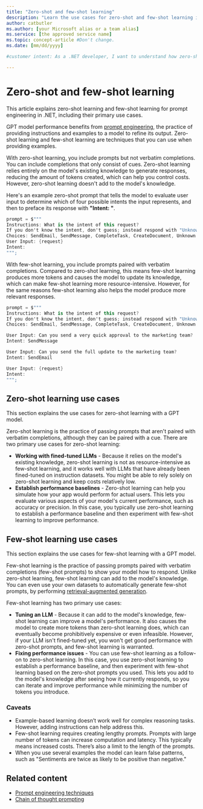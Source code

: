 ```yaml
---
title: "Zero-shot and few-shot learning"
description: "Learn the use cases for zero-shot and few-shot learning in prompt engineering."
author: catbutler
ms.author: [your Microsoft alias or a team alias]
ms.service: [the approved service name]
ms.topic: concept-article #Don't change.
ms.date: [mm/dd/yyyy]

#customer intent: As a .NET developer, I want to understand how zero-shot and few-shot learning techniques can help me improve my prompt engineering.

---
```


# Zero-shot and few-shot learning

This article explains zero-shot learning and few-shot learning for prompt engineering in .NET, including their primary use cases.

GPT model performance benefits from [prompt engineering](prompt-engineering-in-dot-net.md), the practice of providing instructions and examples to a model to refine its output. Zero-shot learning and few-shot learning are techniques that you can use when providing examples.

With zero-shot learning, you include prompts but not verbatim completions. You can include completions that only consist of cues. Zero-shot learning relies entirely on the model's existing knowledge to generate responses, reducing the amount of tokens created, which can help you control costs. However, zero-shot learning doesn't add to the model's knowledge.

Here's an example zero-shot prompt that tells the model to evaluate user input to determine which of four possible intents the input represents, and then to preface its response with **"Intent: "**.

```csharp
prompt = $"""
Instructions: What is the intent of this request?
If you don't know the intent, don't guess; instead respond with "Unknown".
Choices: SendEmail, SendMessage, CompleteTask, CreateDocument, Unknown.
User Input: {request}
Intent: 
""";
```

With few-shot learning, you include prompts paired with verbatim completions. Compared to zero-shot learning, this means few-shot learning produces more tokens and causes the model to update its knowledge, which can make few-shot learning more resource-intensive. However, for the same reasons few-shot learning also helps the model produce more relevant responses.

```csharp
prompt = $"""
Instructions: What is the intent of this request?
If you don't know the intent, don't guess; instead respond with "Unknown".
Choices: SendEmail, SendMessage, CompleteTask, CreateDocument, Unknown.

User Input: Can you send a very quick approval to the marketing team?
Intent: SendMessage

User Input: Can you send the full update to the marketing team?
Intent: SendEmail

User Input: {request}
Intent:
""";
```

## Zero-shot learning use cases

This section explains the use cases for zero-shot learning with a GPT model.

Zero-shot learning is the practice of passing prompts that aren't paired with verbatim completions, although they can be paired with a cue. There are two primary use cases for zero-shot learning:

- **Working with fined-tuned LLMs** - Because it relies on the model's existing knowledge, zero-shot learning is not as resource-intensive as few-shot learning, and it works well with LLMs that have already been fined-tuned on instruction datasets. You might be able to rely solely on zero-shot learning and keep costs relatively low.
- **Establish performance baselines** - Zero-shot learning can help you simulate how your app would perform for actual users. This lets you evaluate various aspects of your model's current performance, such as accuracy or precision. In this case, you typically use zero-shot learning to establish a performance baseline and then experiment with few-shot learning to improve performance.

## Few-shot learning use cases

This section explains the use cases for few-shot learning with a GPT model.

Few-shot learning is the practice of passing prompts paired with verbatim completions (few-shot prompts) to show your model how to respond. Unlike zero-shot learning, few-shot learning can add to the model's knowledge. You can even use your own datasets to automatically generate few-shot prompts, by performing [retrieval-augmented generation](rag.md).

Few-shot learning has two primary use cases:

- **Tuning an LLM** - Because it can add to the model's knowledge, few-shot learning can improve a model's performance. It also causes the model to create more tokens than zero-shot learning does, which can eventually become prohibitively expensive or even infeasible. However, if your LLM isn't fined-tuned yet, you won't get good performance with zero-shot prompts, and few-shot learning is warranted.
- **Fixing performance issues** - You can use few-shot learning as a follow-on to zero-shot learning. In this case, you use zero-shot learning to establish a performance baseline, and then experiment with few-shot learning based on the zero-shot prompts you used. This lets you add to the model's knowledge after seeing how it currently responds, so you can iterate and improve performance while minimizing the number of tokens you introduce.  

### Caveats

- Example-based learning doesn’t work well for complex reasoning tasks. However, adding instructions can help address this.
- Few-shot learning requires creating lengthy prompts. Prompts with large number of tokens can increase computation and latency. This typically means increased costs. There’s also a limit to the length of the prompts.
- When you use several examples the model can learn false patterns, such as "Sentiments are twice as likely to be positive than negative."

## Related content

- [Prompt engineering techniques](/azure/ai-services/openai/concepts/advanced-prompt-engineering)
- [Chain of thought prompting](chain-of-thought-prompting.md)
